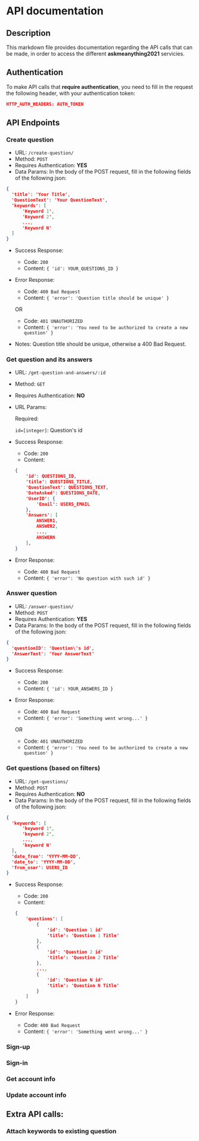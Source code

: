 # API documentation

## Description
This markdown file provides documentation regarding the API calls that can be made, in order to access the different **askmeanything2021** servicies.

## Authentication

To make API calls that **require authentication**, you need to fill in the request the following header, with your authentication token:
```json
HTTP_AUTH_HEADERS: AUTH_TOKEN
```

## API Endpoints

### Create question
* URL: `/create-question/`
* Method: `POST`
* Requires Authentication: **YES**
* Data Params: In the body of the POST request, fill in the following fields of the following json:
```json
{
  'title': 'Your Title',
  'QuestionText': 'Your QuestionText',
  'keywords': [
      'Keyword 1',
      'Keyword 2',
      ...,
      'Keyword N'
  ]
}
```

* Success Response: 
    * Code: `200`
    * Content: `{ 'id': YOUR_QUESTIONS_ID }`

* Error Response: 
    * Code: `400 Bad Request`
    * Content: `{ 'error': 'Question title should be unique' }`

    OR

    * Code: `401 UNAUTHORIZED`
    * Content: `{ 'error': 'You need to be authorized to create a new question' }`


* Notes:
Question title should be unique, otherwise a 400 Bad Request.

### Get question and its answers
* URL: `/get-question-and-answers/:id`
* Method: `GET`
* Requires Authentication: **NO**
* URL Params:

    Required:

    `id=[integer]`: Question's id

* Success Response: 
    * Code: `200`
    * Content: 
    ```json
    {
        'id': QUESTIONS_ID,
        'title': QUESTIONS_TITLE,
        'QuestionText': QUESTIONS_TEXT,
        'DateAsked': QUESTIONS_DATE,
        'UserID': {
            'Email': USERS_EMAIL
        },
        'Answers': [
            ANSWER1,
            ANSWER2,
            ...,
            ANSWERN
        ],
    }
    ```

* Error Response: 
    * Code: `400 Bad Request`
    * Content: `{ 'error': 'No question with such id' }`

### Answer question
* URL: `/answer-question/`
* Method: `POST`
* Requires Authentication: **YES**
* Data Params: In the body of the POST request, fill in the following fields of the following json:
```json
{
  'questionID': 'Question\'s id',
  'AnswerText': 'Your AnswerText'
}
```

* Success Response: 
    * Code: `200`
    * Content: `{ 'id': YOUR_ANSWERS_ID }`

* Error Response: 
    * Code: `400 Bad Request`
    * Content: `{ 'error': 'Something went wrong...' }`

    OR

    * Code: `401 UNAUTHORIZED`
    * Content: `{ 'error': 'You need to be authorized to create a new question' }`

### Get questions (based on filters)
* URL: `/get-questions/`
* Method: `POST`
* Requires Authentication: **NO**
* Data Params: In the body of the POST request, fill in the following fields of the following json:
```json
{
  'keywords': [
      'keyword 1',
      'keyword 2',
      ...,
      'keyword N'
  ],
  'date_from': 'YYYY-MM-DD',
  'date_to': 'YYYY-MM-DD',
  'from_user': USERS_ID
}
```

* Success Response: 
    * Code: `200`
    * Content: 
    ```json
    {
        'questions': [
            {
                'id': 'Question 1 id'
                'title': 'Question 1 Title'
            },
            {
                'id': 'Question 2 id'
                'title': 'Question 2 Title'
            },
            ...,
            {
                'id': 'Question N id'
                'title': 'Question N Title'
            }
        ]
    }
    ```

* Error Response: 
    * Code: `400 Bad Request`
    * Content: `{ 'error': 'Something went wrong...' }`

### Sign-up

### Sign-in

### Get account info

### Update account info

## Extra API calls:

### Attach keywords to existing question
